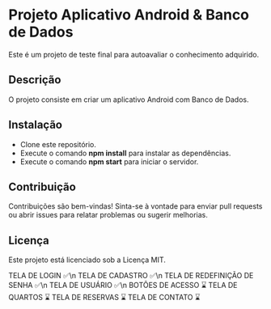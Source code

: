 # Projeto Aplicativo Android & Banco de Dados

Este é um projeto de teste final para autoavaliar o conhecimento adquirido.

## Descrição

O projeto consiste em criar um aplicativo Android com Banco de Dados.

## Instalação

- Clone este repositório.
- Execute o comando **npm install** para instalar as dependências.
- Execute o comando **npm start** para iniciar o servidor.

## Contribuição

Contribuições são bem-vindas! Sinta-se à vontade para enviar pull requests ou abrir issues para relatar problemas ou sugerir melhorias.

## Licença

Este projeto está licenciado sob a Licença MIT.


TELA DE LOGIN ✅\n
TELA DE CADASTRO ✅\n
TELA DE REDEFINIÇÃO DE SENHA ✅\n
TELA DE USUÁRIO ✅\n
BOTÔES DE ACESSO ⌛
TELA DE QUARTOS ⌛
TELA DE RESERVAS ⌛
TELA DE CONTATO ⌛
